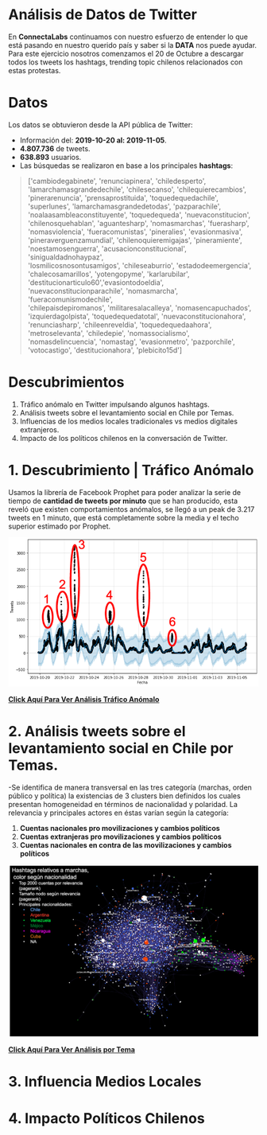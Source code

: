 # Análisis de Datos de Twitter    
 En **ConnectaLabs** continuamos con nuestro esfuerzo de entender lo que está pasando en nuestro querido país y saber si la **DATA** nos puede ayudar. Para este ejercicio nosotros comenzamos el 20 de Octubre a descargar todos los tweets los hashtags, trending topic chilenos relacionados con estas protestas.  
  
# Datos  
  
Los datos se obtuvieron desde la API pública de Twitter:  
- Información del: **2019-10-20 al: 2019-11-05**.  
- **4.807.736** de tweets.  
- **638.893** usuarios.  
- Las búsquedas se realizaron en base a los principales **hashtags**:  
  
> ['cambiodegabinete', 'renunciapinera', 'chiledesperto',  
> 'lamarchamasgrandedechile', 'chilesecanso', 'chilequierecambios',  
> 'pinerarenuncia', 'prensaprostituida', 'toquedequedachile',  
> 'superlunes', 'lamarchamasgrandedetodas', 'pazparachile',  
> 'noalaasambleaconstituyente', 'toquedequeda', 'nuevaconstitucion',  
> 'chilenosquehablan', 'aguantesharp', 'nomasmarchas', 'fuerasharp',  
> 'nomasviolencia', 'fueracomunistas', 'pineralies', 'evasionmasiva',  
> 'pineraverguenzamundial', 'chilenoquieremigajas', 'pineramiente',  
> 'noestamosenguerra', 'acusacionconstitucional', 'sinigualdadnohaypaz',  
> 'losmilicosnosontusamigos', 'chileseaburrio', 'estadodeemergencia',  
> 'chalecosamarillos', 'yotengopyme', 'karlarubilar',  
> 'destitucionarticulo60','evasiontodoeldia',  
> 'nuevaconstitucionparachile', 'nomasmarcha', 'fueracomunismodechile',  
> 'chilepaisdepiromanos', 'militaresalacalleya', 'nomasencapuchados',  
> 'izquierdagolpista', 'toquedequedatotal', 'nuevaconstitucionahora',  
> 'renunciasharp', 'chileenreveldia', 'toquedequedaahora',  
> 'metroselevanta', 'chiledepie', 'nomassocialismo',  
> 'nomasdelincuencia', 'nomastag', 'evasionmetro', 'pazporchile',  
> 'votocastigo', 'destitucionahora', 'plebicito15d']  
  # Descubrimientos    
   
 1. Tráfico anómalo en Twitter impulsando algunos hashtags.  
 2. Análisis tweets sobre el levantamiento social en Chile por Temas.  
 3. Influencias de los medios locales tradicionales vs medios digitales extranjeros.  
 4. Impacto de los políticos chilenos en la conversación de Twitter.  
     
 # 1. Descubrimiento | Tráfico Anómalo  
  
Usamos la librería de Facebook Prophet para poder analizar la serie de tiempo de **cantidad de tweets por minuto** que se han producido, esta reveló que existen comportamientos anómalos, se llegó a un peak de 3.217 tweets en 1 minuto, que está completamente sobre la media y el techo superior estimado por Prophet.  
  
![anomalia 01](https://raw.githubusercontent.com/connectalabs/riots_chile_analisis/master/plots/ts_anomaly_mark.png)  
  
[**Click Aquí Para Ver Análisis Tráfico Anómalo**](https://github.com/connectalabs/riots_chile_analisis/blob/master/time_series_twitter_analisis.ipynb)  
  
# 2. Análisis tweets sobre el levantamiento social en Chile por Temas.  
 
 -Se identifica de manera transversal en las tres categoría (marchas, orden público y política) la existencias de 3 clusters bien definidos los cuales presentan homogeneidad en términos de nacionalidad y polaridad. La relevancia y principales actores en éstas varían según la categoría:  
 1. **Cuentas nacionales pro movilizaciones y cambios políticos**
 2. **Cuentas extranjeras pro movilizaciones y cambios políticos**
 3. **Cuentas nacionales en contra de las movilizaciones y cambios políticos**
 
![Análisis Hashtags vs Nacionalidad](https://raw.githubusercontent.com/connectalabs/riots_chile_analisis/master/plots/marchas_location_legend.png)  

[**Click Aquí Para Ver Análisis por Tema**](https://github.com/connectalabs/riots_chile_analisis/blob/master/analisis_tweets_sobre_levantamiento_social.md)
# 3. Influencia Medios Locales  
  
  
  
# 4. Impacto Políticos Chilenos